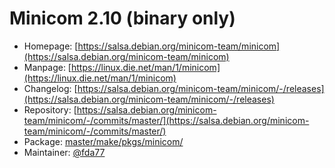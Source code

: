 # Minicom 2.10 (binary only)
  - Homepage: [https://salsa.debian.org/minicom-team/minicom](https://salsa.debian.org/minicom-team/minicom)
  - Manpage: [https://linux.die.net/man/1/minicom](https://linux.die.net/man/1/minicom)
  - Changelog: [https://salsa.debian.org/minicom-team/minicom/-/releases](https://salsa.debian.org/minicom-team/minicom/-/releases)
  - Repository: [https://salsa.debian.org/minicom-team/minicom/-/commits/master/](https://salsa.debian.org/minicom-team/minicom/-/commits/master/)
  - Package: [master/make/pkgs/minicom/](https://github.com/Freetz-NG/freetz-ng/tree/master/make/pkgs/minicom/)
  - Maintainer: [@fda77](https://github.com/fda77)

